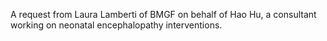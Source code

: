 A request from Laura Lamberti of BMGF on behalf of Hao Hu, a consultant 
working on neonatal encephalopathy interventions.

